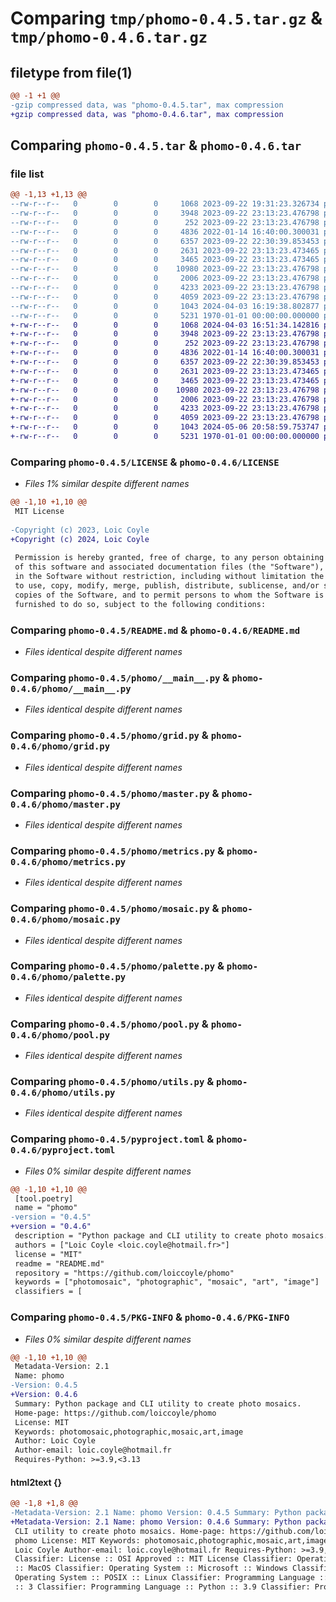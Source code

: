 # Comparing `tmp/phomo-0.4.5.tar.gz` & `tmp/phomo-0.4.6.tar.gz`

## filetype from file(1)

```diff
@@ -1 +1 @@
-gzip compressed data, was "phomo-0.4.5.tar", max compression
+gzip compressed data, was "phomo-0.4.6.tar", max compression
```

## Comparing `phomo-0.4.5.tar` & `phomo-0.4.6.tar`

### file list

```diff
@@ -1,13 +1,13 @@
--rw-r--r--   0        0        0     1068 2023-09-22 19:31:23.326734 phomo-0.4.5/LICENSE
--rw-r--r--   0        0        0     3948 2023-09-22 23:13:23.476798 phomo-0.4.5/README.md
--rw-r--r--   0        0        0      252 2023-09-22 23:13:23.476798 phomo-0.4.5/phomo/__init__.py
--rw-r--r--   0        0        0     4836 2022-01-14 16:40:00.300031 phomo-0.4.5/phomo/__main__.py
--rw-r--r--   0        0        0     6357 2023-09-22 22:30:39.853453 phomo-0.4.5/phomo/grid.py
--rw-r--r--   0        0        0     2631 2023-09-22 23:13:23.473465 phomo-0.4.5/phomo/master.py
--rw-r--r--   0        0        0     3465 2023-09-22 23:13:23.473465 phomo-0.4.5/phomo/metrics.py
--rw-r--r--   0        0        0    10980 2023-09-22 23:13:23.476798 phomo-0.4.5/phomo/mosaic.py
--rw-r--r--   0        0        0     2006 2023-09-22 23:13:23.476798 phomo-0.4.5/phomo/palette.py
--rw-r--r--   0        0        0     4233 2023-09-22 23:13:23.476798 phomo-0.4.5/phomo/pool.py
--rw-r--r--   0        0        0     4059 2023-09-22 23:13:23.476798 phomo-0.4.5/phomo/utils.py
--rw-r--r--   0        0        0     1043 2024-04-03 16:19:38.802877 phomo-0.4.5/pyproject.toml
--rw-r--r--   0        0        0     5231 1970-01-01 00:00:00.000000 phomo-0.4.5/PKG-INFO
+-rw-r--r--   0        0        0     1068 2024-04-03 16:51:34.142816 phomo-0.4.6/LICENSE
+-rw-r--r--   0        0        0     3948 2023-09-22 23:13:23.476798 phomo-0.4.6/README.md
+-rw-r--r--   0        0        0      252 2023-09-22 23:13:23.476798 phomo-0.4.6/phomo/__init__.py
+-rw-r--r--   0        0        0     4836 2022-01-14 16:40:00.300031 phomo-0.4.6/phomo/__main__.py
+-rw-r--r--   0        0        0     6357 2023-09-22 22:30:39.853453 phomo-0.4.6/phomo/grid.py
+-rw-r--r--   0        0        0     2631 2023-09-22 23:13:23.473465 phomo-0.4.6/phomo/master.py
+-rw-r--r--   0        0        0     3465 2023-09-22 23:13:23.473465 phomo-0.4.6/phomo/metrics.py
+-rw-r--r--   0        0        0    10980 2023-09-22 23:13:23.476798 phomo-0.4.6/phomo/mosaic.py
+-rw-r--r--   0        0        0     2006 2023-09-22 23:13:23.476798 phomo-0.4.6/phomo/palette.py
+-rw-r--r--   0        0        0     4233 2023-09-22 23:13:23.476798 phomo-0.4.6/phomo/pool.py
+-rw-r--r--   0        0        0     4059 2023-09-22 23:13:23.476798 phomo-0.4.6/phomo/utils.py
+-rw-r--r--   0        0        0     1043 2024-05-06 20:58:59.753747 phomo-0.4.6/pyproject.toml
+-rw-r--r--   0        0        0     5231 1970-01-01 00:00:00.000000 phomo-0.4.6/PKG-INFO
```

### Comparing `phomo-0.4.5/LICENSE` & `phomo-0.4.6/LICENSE`

 * *Files 1% similar despite different names*

```diff
@@ -1,10 +1,10 @@
 MIT License
 
-Copyright (c) 2023, Loic Coyle
+Copyright (c) 2024, Loic Coyle
 
 Permission is hereby granted, free of charge, to any person obtaining a copy
 of this software and associated documentation files (the "Software"), to deal
 in the Software without restriction, including without limitation the rights
 to use, copy, modify, merge, publish, distribute, sublicense, and/or sell
 copies of the Software, and to permit persons to whom the Software is
 furnished to do so, subject to the following conditions:
```

### Comparing `phomo-0.4.5/README.md` & `phomo-0.4.6/README.md`

 * *Files identical despite different names*

### Comparing `phomo-0.4.5/phomo/__main__.py` & `phomo-0.4.6/phomo/__main__.py`

 * *Files identical despite different names*

### Comparing `phomo-0.4.5/phomo/grid.py` & `phomo-0.4.6/phomo/grid.py`

 * *Files identical despite different names*

### Comparing `phomo-0.4.5/phomo/master.py` & `phomo-0.4.6/phomo/master.py`

 * *Files identical despite different names*

### Comparing `phomo-0.4.5/phomo/metrics.py` & `phomo-0.4.6/phomo/metrics.py`

 * *Files identical despite different names*

### Comparing `phomo-0.4.5/phomo/mosaic.py` & `phomo-0.4.6/phomo/mosaic.py`

 * *Files identical despite different names*

### Comparing `phomo-0.4.5/phomo/palette.py` & `phomo-0.4.6/phomo/palette.py`

 * *Files identical despite different names*

### Comparing `phomo-0.4.5/phomo/pool.py` & `phomo-0.4.6/phomo/pool.py`

 * *Files identical despite different names*

### Comparing `phomo-0.4.5/phomo/utils.py` & `phomo-0.4.6/phomo/utils.py`

 * *Files identical despite different names*

### Comparing `phomo-0.4.5/pyproject.toml` & `phomo-0.4.6/pyproject.toml`

 * *Files 0% similar despite different names*

```diff
@@ -1,10 +1,10 @@
 [tool.poetry]
 name = "phomo"
-version = "0.4.5"
+version = "0.4.6"
 description = "Python package and CLI utility to create photo mosaics."
 authors = ["Loic Coyle <loic.coyle@hotmail.fr>"]
 license = "MIT"
 readme = "README.md"
 repository = "https://github.com/loiccoyle/phomo"
 keywords = ["photomosaic", "photographic", "mosaic", "art", "image"]
 classifiers = [
```

### Comparing `phomo-0.4.5/PKG-INFO` & `phomo-0.4.6/PKG-INFO`

 * *Files 0% similar despite different names*

```diff
@@ -1,10 +1,10 @@
 Metadata-Version: 2.1
 Name: phomo
-Version: 0.4.5
+Version: 0.4.6
 Summary: Python package and CLI utility to create photo mosaics.
 Home-page: https://github.com/loiccoyle/phomo
 License: MIT
 Keywords: photomosaic,photographic,mosaic,art,image
 Author: Loic Coyle
 Author-email: loic.coyle@hotmail.fr
 Requires-Python: >=3.9,<3.13
```

#### html2text {}

```diff
@@ -1,8 +1,8 @@
-Metadata-Version: 2.1 Name: phomo Version: 0.4.5 Summary: Python package and
+Metadata-Version: 2.1 Name: phomo Version: 0.4.6 Summary: Python package and
 CLI utility to create photo mosaics. Home-page: https://github.com/loiccoyle/
 phomo License: MIT Keywords: photomosaic,photographic,mosaic,art,image Author:
 Loic Coyle Author-email: loic.coyle@hotmail.fr Requires-Python: >=3.9,<3.13
 Classifier: License :: OSI Approved :: MIT License Classifier: Operating System
 :: MacOS Classifier: Operating System :: Microsoft :: Windows Classifier:
 Operating System :: POSIX :: Linux Classifier: Programming Language :: Python
 :: 3 Classifier: Programming Language :: Python :: 3.9 Classifier: Programming
```

